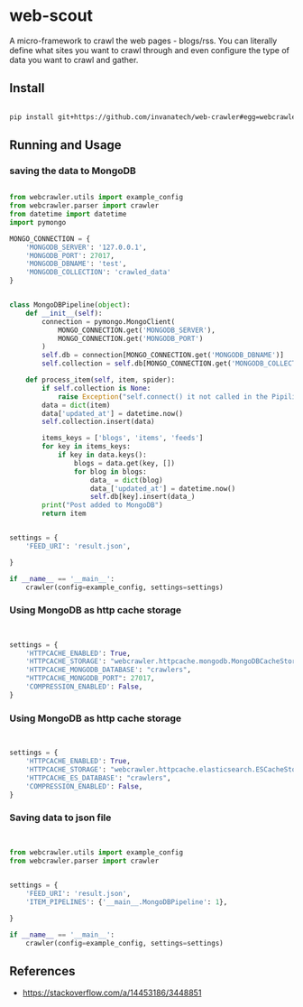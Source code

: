 # web-scout

A micro-framework to crawl the web pages - blogs/rss. You can literally define what sites you 
want to crawl through and even configure the type of data you want to crawl and gather.

## Install

```bash

pip install git+https://github.com/invanatech/web-crawler#egg=webcrawler

```

## Running and Usage 

### saving the data to MongoDB

```python

from webcrawler.utils import example_config
from webcrawler.parser import crawler
from datetime import datetime
import pymongo

MONGO_CONNECTION = {
    'MONGODB_SERVER': '127.0.0.1',
    'MONGODB_PORT': 27017,
    'MONGODB_DBNAME': 'test',
    'MONGODB_COLLECTION': 'crawled_data'
}


class MongoDBPipeline(object):
    def __init__(self):
        connection = pymongo.MongoClient(
            MONGO_CONNECTION.get('MONGODB_SERVER'),
            MONGO_CONNECTION.get('MONGODB_PORT')
        )
        self.db = connection[MONGO_CONNECTION.get('MONGODB_DBNAME')]
        self.collection = self.db[MONGO_CONNECTION.get('MONGODB_COLLECTION')]

    def process_item(self, item, spider):
        if self.collection is None:
            raise Exception("self.connect() it not called in the Pipiline, please make the connection first")
        data = dict(item)
        data['updated_at'] = datetime.now()
        self.collection.insert(data)

        items_keys = ['blogs', 'items', 'feeds']
        for key in items_keys:
            if key in data.keys():
                blogs = data.get(key, [])
                for blog in blogs:
                    data_ = dict(blog)
                    data_['updated_at'] = datetime.now()
                    self.db[key].insert(data_)
        print("Post added to MongoDB")
        return item


settings = {
    'FEED_URI': 'result.json',

}

if __name__ == '__main__':
    crawler(config=example_config, settings=settings)

``` 


### Using MongoDB as http cache storage

```python


settings = {
    'HTTPCACHE_ENABLED': True,
    'HTTPCACHE_STORAGE': "webcrawler.httpcache.mongodb.MongoDBCacheStorage",
    'HTTPCACHE_MONGODB_DATABASE': "crawlers",
    "HTTPCACHE_MONGODB_PORT": 27017,
    'COMPRESSION_ENABLED': False,
}


```



### Using MongoDB as http cache storage

```python


settings = {
    'HTTPCACHE_ENABLED': True,
    'HTTPCACHE_STORAGE': "webcrawler.httpcache.elasticsearch.ESCacheStorage",
    'HTTPCACHE_ES_DATABASE': "crawlers",
    'COMPRESSION_ENABLED': False,
}


```


### Saving data to json file
```python


from webcrawler.utils import example_config
from webcrawler.parser import crawler
 

settings = {
    'FEED_URI': 'result.json',
    'ITEM_PIPELINES': {'__main__.MongoDBPipeline': 1},

}

if __name__ == '__main__':
    crawler(config=example_config, settings=settings)


```




## References

- https://stackoverflow.com/a/14453186/3448851


